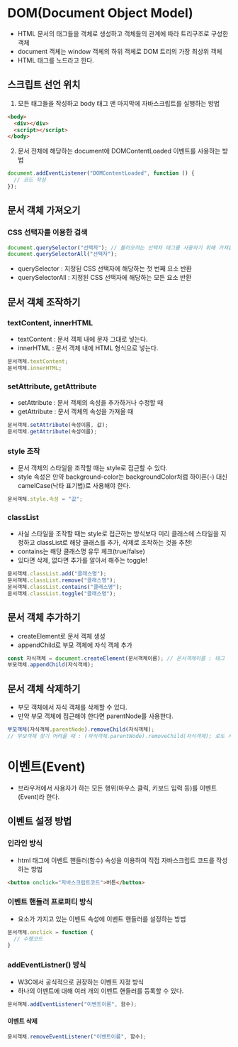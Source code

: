# DOM(Document Object Model)

- HTML 문서의 태그들을 객체로 생성하고 객체들의 관계에 따라 트리구조로 구성한 객체
- document 객체는 window 객체의 하위 객체로 DOM 트리의 가장 최상위 객체
- HTML 태그를 노드라고 한다.

## 스크립트 선언 위치

1. 모든 태그들을 작성하고 body 태그 맨 마지막에 자바스크립트를 실행하는 방법

```html
<body>
  <div></div>
  <script></script>
</body>
```

2. 문서 전체에 해당하는 document에 DOMContentLoaded 이벤트를 사용하는 방법

```js
document.addEventListener("DOMContentLoaded", function () {
  // 코드 작성
});
```

## 문서 객체 가져오기

### CSS 선택자를 이용한 검색

```js
document.querySelector("선택자"); // 불러오려는 선택자 태그를 사용하기 위해 가져옴
document.querySelectorAll("선택자");
```

- querySelector : 지정된 CSS 선택자에 해당하는 첫 번째 요소 반환
- querySelectorAll : 지정된 CSS 선택자에 해당하는 모든 요소 반환

## 문서 객체 조작하기

### textContent, innerHTML

- textContent : 문서 객체 내에 문자 그대로 넣는다.
- innerHTML : 문서 객체 내에 HTML 형식으로 넣는다.

```js
문서객체.textContent;
문서객체.innerHTML;
```

### setAttribute, getAttribute

- setAttribute : 문서 객체의 속성을 추가하거나 수정할 때
- getAttribute : 문서 객체의 속성을 가져올 때

```js
문서객체.setAttribute(속성이름, 값);
문서객체.getAttribute(속성이름);
```

### style 조작

- 문서 객체의 스타일을 조작할 때는 style로 접근할 수 있다.
- style 속성은 만약 background-color는 backgroundColor처럼 하이픈(-) 대신 camelCase(낙타 표기법)로 사용해야 한다.

```js
문서객체.style.속성 = "값";
```

### classList

- 사실 스타일을 조작할 때는 style로 접근하는 방식보다 미리 클래스에 스타일을 지정하고 classList로 해당 클래스를 추가, 삭제로 조작하는 것을 추천!
- contains는 해당 클래스명 유무 체크(true/false)
- 있다면 삭제, 없다면 추가를 알아서 해주는 toggle!

```js
문서객체.classList.add("클래스명");
문서객체.classList.remove("클래스명");
문서객체.classList.contains("클래스명");
문서객체.classList.toggle("클래스명");
```

## 문서 객체 추가하기

- createElement로 문서 객체 생성
- appendChild로 부모 객체에 자식 객체 추가

```js
const 자식객체 = document.createElement(문서객체이름); // 문서객체이름 : 태그
부모객체.appendChild(자식객체);
```

## 문서 객체 삭제하기

- 부모 객체에서 자식 객체를 삭제할 수 있다.
- 만약 부모 객체에 접근해야 한다면 parentNode를 사용한다.

```js
부모객체(자식객체.parentNode).removeChild(자식객체);
// 부모객체 찾기 어려울 때 : (자식객체.parentNode).removeChild(자식객체); 로도 사용 가능
```

# 이벤트(Event)

- 브라우저에서 사용자가 하는 모든 행위(마우스 클릭, 키보드 입력 등)를 이벤트(Event)라 한다.

## 이벤트 설정 방법

### 인라인 방식

- html 태그에 이벤트 핸들러(함수) 속성을 이용하여 직접 자바스크립트 코드를 작성하는 방법

```html
<button onclick="자바스크립트코드">버튼</button>
```

### 이벤트 핸들러 프로퍼티 방식

- 요소가 가지고 있는 이벤트 속성에 이벤트 핸들러를 설정하는 방법

```js
문서객체.onclick = function {
  // 수행코드
}
```

### addEventListner() 방식

<!-- DOM.js 에서 사용한 적 있음! -->

- W3C에서 공식적으로 권장하는 이벤트 지정 방식
- 하나의 이벤트에 대해 여러 개의 이벤트 핸들러를 등록할 수 있다.

```js
문서객체.addEventListener("이벤트이름", 함수);
```

#### 이벤트 삭제

```js
문서객체.removeEventListener("이벤트이름", 함수);
```
